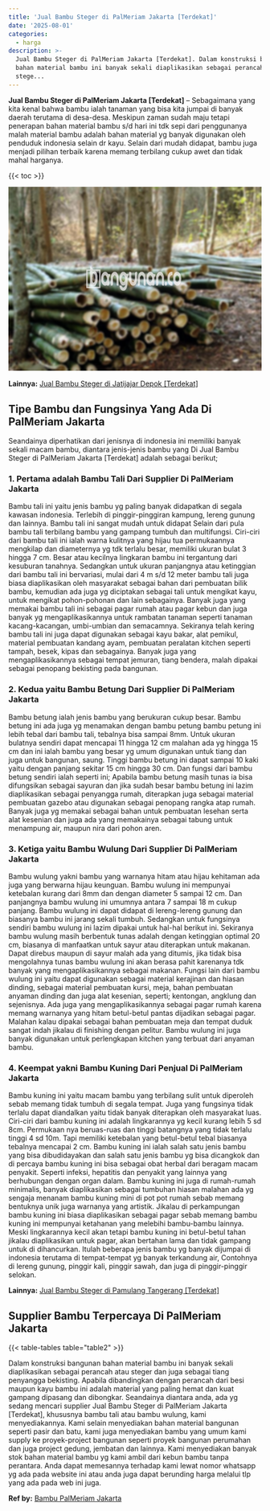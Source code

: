 ```yaml
---
title: 'Jual Bambu Steger di PalMeriam Jakarta [Terdekat]'
date: '2025-08-01'
categories:
  - harga
description: >-
  Jual Bambu Steger di PalMeriam Jakarta [Terdekat]. Dalam konstruksi bangunan
  bahan material bambu ini banyak sekali diaplikasikan sebagai perancah atau
  stege...
---
```


**Jual Bambu Steger di PalMeriam Jakarta \[Terdekat\]** – Sebagaimana yang kita kenal bahwa bambu ialah tanaman yang bisa kita jumpai di banyak daerah terutama di desa-desa. Meskipun zaman sudah maju tetapi penerapan bahan material bambu s/d hari ini tdk sepi dari penggunanya malah material bambu adalah bahan material yg banyak digunakan oleh penduduk indonesia selain dr kayu. Selain dari mudah didapat, bambu juga menjadi pilihan terbaik karena memang terbilang cukup awet dan tidak mahal harganya.

{{< toc >}}

![Jual Bambu Steger di PalMeriam Jakarta [Terdekat]](/images/jual-bambu-tali-32.png)

**Lainnya:** [Jual Bambu Steger di Jatijajar Depok \[Terdekat\]](https://bambu.bangunan.co/jual-bambu-steger-di-jatijajar-depok-terdekat/)

## Tipe Bambu dan Fungsinya Yang Ada Di PalMeriam Jakarta

Seandainya diperhatikan dari jenisnya di indonesia ini memiliki banyak sekali macam bambu, diantara jenis-jenis bambu yang Di Jual Bambu Steger di PalMeriam Jakarta \[Terdekat\] adalah sebagai berikut;

### 1\. Pertama adalah Bambu Tali Dari Supplier Di PalMeriam Jakarta

Bambu tali ini yaitu jenis bambu yg paling banyak didapatkan di segala kawasan indonesia. Terlebih di pinggir-pinggiran kampung, lereng gunung dan lainnya. Bambu tali ini sangat mudah untuk didapat Selain dari pula bambu tali terbilang bambu yang gampang tumbuh dan multifungsi. Ciri-ciri dari bambu tali ini ialah warna kulitnya yang hijau tua permukaannya mengkilap dan diameternya yg tdk terlalu besar, memiliki ukuran bulat 3 hingga 7 cm. Besar atau kecilnya lingkaran bambu ini tergantung dari kesuburan tanahnya. Sedangkan untuk ukuran panjangnya atau ketinggian dari bambu tali ini bervariasi, mulai dari 4 m s/d 12 meter bambu tali juga biasa diaplikasikan oleh masyarakat sebagai bahan dari pembuatan bilik bambu, kemudian ada juga yg diciptakan sebagai tali untuk mengikat kayu, untuk mengikat pohon-pohonan dan lain sebagainya. Banyak juga yang memakai bambu tali ini sebagai pagar rumah atau pagar kebun dan juga banyak yg mengaplikasikannya untuk rambatan tanaman seperti tanaman kacang-kacangan, umbi-umbian dan semacamnya. Sekiranya telah kering bambu tali ini juga dapat digunakan sebagai kayu bakar, alat pemikul, material pembuatan kandang ayam, pembuatan peralatan kitchen seperti tampah, besek, kipas dan sebagainya. Banyak juga yang mengaplikasikannya sebagai tempat jemuran, tiang bendera, malah dipakai sebagai penopang bekisting pada bangunan.

### 2\. Kedua yaitu Bambu Betung Dari Supplier Di PalMeriam Jakarta

Bambu betung ialah jenis bambu yang berukuran cukup besar. Bambu betung ini ada juga yg menamakan dengan bambu petung bambu petung ini lebih tebal dari bambu tali, tebalnya bisa sampai 8mm. Untuk ukuran bulatnya sendiri dapat mencapai 11 hingga 12 cm malahan ada yg hingga 15 cm dan ini ialah bambu yang besar yg umum digunakan untuk tiang dan juga untuk bangunan, saung. Tinggi bambu betung ini dapat sampai 10 kaki yaitu dengan panjang sekitar 15 cm hingga 30 cm. Dan fungsi dari bambu betung sendiri ialah seperti ini; Apabila bambu betung masih tunas ia bisa difungsikan sebagai sayuran dan jika sudah besar bambu betung ini lazim diaplikasikan sebagai penyangga rumah, diterapkan juga sebagai material pembuatan gazebo atau digunakan sebagai penopang rangka atap rumah. Banyak juga yg memakai sebagai bahan untuk pembuatan lesehan serta alat kesenian dan juga ada yang memakainya sebagai tabung untuk menampung air, maupun nira dari pohon aren.

### 3\. Ketiga yaitu Bambu Wulung Dari Supplier Di PalMeriam Jakarta

Bambu wulung yakni bambu yang warnanya hitam atau hijau kehitaman ada juga yang berwarna hijau keunguan. Bambu wulung ini mempunyai ketebalan kurang dari 8mm dan dengan diameter 5 sampai 12 cm. Dan panjangnya bambu wulung ini umumnya antara 7 sampai 18 m cukup panjang. Bambu wulung ini dapat didapat di lereng-lereng gunung dan biasanya bambu ini jarang sekali tumbuh. Sedangkan untuk fungsinya sendiri bambu wulung ini lazim dipakai untuk hal-hal berikut ini. Sekiranya bambu wulung masih berbentuk tunas adalah dengan ketinggian optimal 20 cm, biasanya di manfaatkan untuk sayur atau diterapkan untuk makanan. Dapat direbus maupun di sayur malah ada yang ditumis, jika tidak bisa mengolahnya tunas bambu wulung ini akan berasa pahit karenanya tdk banyak yang mengaplikasikannya sebagai makanan. Fungsi lain dari bambu wulung ini yaitu dapat digunakan sebagai material kerajinan dan hiasan dinding, sebagai material pembuatan kursi, meja, bahan pembuatan anyaman dinding dan juga alat kesenian, seperti; kentongan, angklung dan sejenisnya. Ada juga yang mengaplikasikannya sebagai pagar rumah karena memang warnanya yang hitam betul-betul pantas dijadikan sebagai pagar. Malahan kalau dipakai sebagai bahan pembuatan meja dan tempat duduk sangat indah jikalau di finishing dengan pelitur. Bambu wulung ini juga banyak digunakan untuk perlengkapan kitchen yang terbuat dari anyaman bambu.

### 4\. Keempat yakni Bambu Kuning Dari Penjual Di PalMeriam Jakarta

Bambu kuning ini yaitu macam bambu yang terbilang sulit untuk diperoleh sebab memang tidak tumbuh di segala tempat. Juga yang fungsinya tidak terlalu dapat diandalkan yaitu tidak banyak diterapkan oleh masyarakat luas. Ciri-ciri dari bambu kuning ini adalah lingkarannya yg kecil kurang lebih 5 sd 8cm. Permukaan nya beruas-ruas dan tinggi batangnya yang tidak terlalu tinggi 4 sd 10m. Tapi memiliki ketebalan yang betul-betul tebal biasanya tebalnya mencapai 2 cm. Bambu kuning ini ialah salah satu jenis bambu yang bisa dibudidayakan dan salah satu jenis bambu yg bisa dicangkok dan di percaya bambu kuning ini bisa sebagai obat herbal dari beragam macam penyakit. Seperti infeksi, hepatitis dan penyakit yang lainnya yang berhubungan dengan organ dalam. Bambu kuning ini juga di rumah-rumah minimalis, banyak diaplikasikan sebagai tumbuhan hiasan malahan ada yg sengaja menanam bambu kuning mini di pot pot rumah sebab memang bentuknya unik juga warnanya yang artistik. Jikalau di perkampungan bambu kuning ini biasa diaplikasikan sebagai pagar sebab memang bambu kuning ini mempunyai ketahanan yang melebihi bambu-bambu lainnya. Meski lingkarannya kecil akan tetapi bambu kuning ini betul-betul tahan jikalau diaplikasikan untuk pagar, akan bertahan lama dan tidak gampang untuk di dihancurkan. Itulah beberapa jenis bambu yg banyak dijumpai di indonesia terutama di tempat-tempat yg banyak terkandung air, Contohnya di lereng gunung, pinggir kali, pinggir sawah, dan juga di pinggir-pinggir selokan.

**Lainnya:** [Jual Bambu Steger di Pamulang Tangerang \[Terdekat\]](https://bambu.bangunan.co/jual-bambu-steger-di-pamulang-tangerang-terdekat/)

## Supplier Bambu Terpercaya Di PalMeriam Jakarta

{{< table-tables table="table2" >}}

Dalam konstruksi bangunan bahan material bambu ini banyak sekali diaplikasikan sebagai perancah atau steger dan juga sebagai tiang penyangga bekisting. Apabila dibandingkan dengan perancah dari besi maupun kayu bambu ini adalah material yang paling hemat dan kuat gampang dipasang dan dibongkar. Seandainya diantara anda, ada yg sedang mencari supplier Jual Bambu Steger di PalMeriam Jakarta \[Terdekat\], khususnya bambu tali atau bambu wulung, kami menyediakannya. Kami selain menyediakan bahan material bangunan seperti pasir dan batu, kami juga menyediakan bambu yang umum kami supply ke proyek-project bangunan seperti proyek bangunan perumahan dan juga project gedung, jembatan dan lainnya. Kami menyediakan banyak stok bahan material bambu yg kami ambil dari kebun bambu tanpa perantara. Anda dapat memesannya terhadap kami lewat nomor whatsapp yg ada pada website ini atau anda juga dapat berunding harga melalui tlp yang ada pada web ini juga.

**Ref by:** [Bambu PalMeriam Jakarta](https://id.wikipedia.org/wiki/Bambu)
